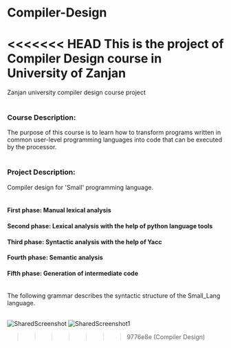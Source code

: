 # Compiler-Design
<<<<<<< HEAD
This is the project of Compiler Design course in University of Zanjan
=======
Zanjan university compiler design course project<br>
<br>
### Course Description:<br>
The purpose of this course is to learn how to transform programs written in common user-level programming languages into code that can be executed by the processor.<br>
<br>
### Project Description:<br>
Compiler design for 'Small' programming language.<br>
<br>
#### First phase: Manual lexical analysis<br>
#### Second phase: Lexical analysis with the help of python language tools<br>
#### Third phase: Syntactic analysis with the help of Yacc<br>
#### Fourth phase: Semantic analysis<br>
#### Fifth phase: Generation of intermediate code<br>
<br>
The following grammar describes the syntactic structure of the Small_Lang language.<br>
<br>

![SharedScreenshot](https://github.com/pooriaazizi-ce/Compiler-Design/assets/99240766/84e5bf62-bdb4-4120-8ff3-896f754f1eb7)
![SharedScreenshot1](https://github.com/pooriaazizi-ce/Compiler-Design/assets/99240766/3246b0aa-7e38-4ae2-b0e3-5caef8f8cad9)

>>>>>>> 9776e8e (Compiler Design)
